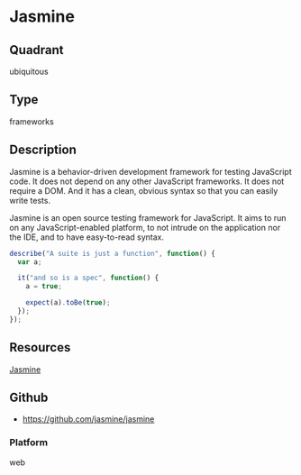 # Jasmine

## Quadrant
ubiquitous

## Type
frameworks

## Description
Jasmine is a behavior-driven development framework for testing JavaScript code. It does not depend on any other JavaScript frameworks. It does not require a DOM. And it has a clean, obvious syntax so that you can easily write tests.

Jasmine is an open source testing framework for JavaScript. It aims to run on any JavaScript-enabled platform, to not intrude on the application nor the IDE, and to have easy-to-read syntax.

``` js
describe("A suite is just a function", function() {
  var a;

  it("and so is a spec", function() {
    a = true;

    expect(a).toBe(true);
  });
});
```

## Resources
[Jasmine](https://jasmine.github.io/)


## Github
* https://github.com/jasmine/jasmine

### Platform
web